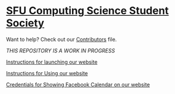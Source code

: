# [SFU Computing Science Student Society](http://sfucsss.org)

Want to help? Check out our [Contributors](CONTRIBUTORS.md) file.

*THIS REPOSITORY IS A WORK IN PROGRESS*

[Instructions for launching our website](LAUNCH.md)

[Instructions for Using our website](instructions.pdf)

[Credentials for Showing Facebook Calendar on our website](https://github.com/CSSS/webmaster-info/blob/master/README.md#accounts-used-to-share-facebook-calendar-on-csss-website)





